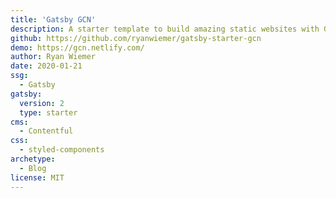 ```yaml
---
title: 'Gatsby GCN'
description: A starter template to build amazing static websites with Gatsby, Contentful and Netlify.
github: https://github.com/ryanwiemer/gatsby-starter-gcn
demo: https://gcn.netlify.com/
author: Ryan Wiemer
date: 2020-01-21
ssg:
  - Gatsby
gatsby:
  version: 2
  type: starter
cms:
  - Contentful
css:
  - styled-components
archetype:
  - Blog
license: MIT
---
```

